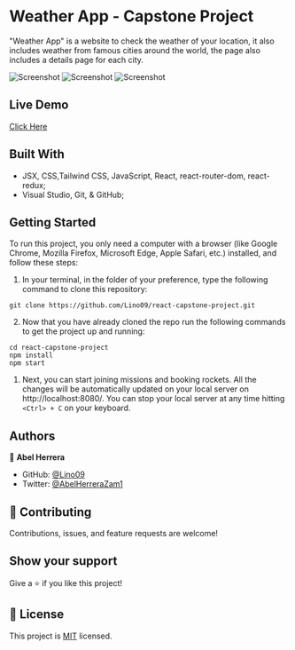 # Weather App - Capstone Project
"Weather App" is a website to check the weather of your location, it also includes weather from famous cities around the world, the page also includes a details page for each city.

![Screenshot](src/assets/missions-join.png)
![Screenshot](src/assets/my-profile.png)
![Screenshot](src/assets/res-rockets.png)


## Live Demo

[Click Here](https://abels-weather-app.herokuapp.com/)

## Built With

- JSX, CSS,Tailwind CSS, JavaScript, React, react-router-dom, react-redux;
- Visual Studio, Git, & GitHub;

## Getting Started

To run this project, you only need a computer with a browser (like Google Chrome, Mozilla Firefox, Microsoft Edge, Apple Safari, etc.) installed, and follow these steps:

1. In your terminal, in the folder of your preference, type the following command to clone this repository:

```
git clone https://github.com/Lino09/react-capstone-project.git
```

2. Now that you have already cloned the repo run the following commands to get the project up and running:
```
cd react-capstone-project
npm install
npm start
```

1. Next, you can start joining missions and booking rockets. All the changes will be automatically updated on your local server on http://localhost:8080/. You can stop your local server at any time hitting `<Ctrl> + C` on your keyboard.

## Authors

👤 **Abel Herrera**

- GitHub: [@Lino09](https://github.com/Lino09)
- Twitter: [@AbelHerreraZam1](https://twitter.com/AbelHerreraZam1)

## 🤝 Contributing

Contributions, issues, and feature requests are welcome!

## Show your support

Give a ⭐️ if you like this project!

## 📝 License

This project is [MIT](./LICENSE) licensed.